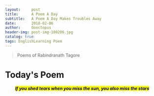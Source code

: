```yaml
---
layout:     post
title:      A Poem A Day
subtitle:   A Poem A Day Makes Troubles Away
date:       2018-02-06
author:     Oooctopus
header-img: post-img-180206.jpg
catalog: true
tags: EnglishLearning Poem
---
```


> Poems of Rabindranath Tagore

# Today's Poem
<center> <mark><b><i>If you shed tears when you miss the sun, you also miss the stars</i></b></mark> </center>


